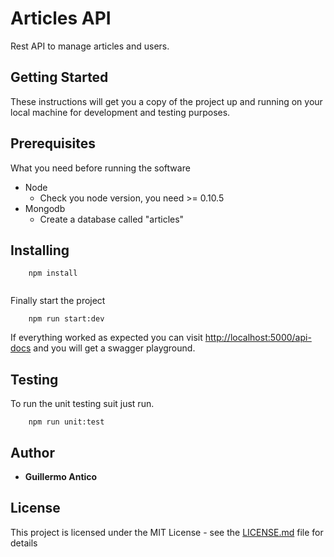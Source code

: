 # Articles API

Rest API to manage articles and users.

## Getting Started

These instructions will get you a copy of the project up and running on your local machine for development and testing purposes.

## Prerequisites

What you need before running the software

- Node
    - Check you node version, you need >= 0.10.5
- Mongodb
    - Create a database called "articles" 
    
## Installing


```
    npm install
    
```

Finally start the project
  
```
    npm run start:dev
```

If everything worked as expected you can visit [http://localhost:5000/api-docs](http://localhost:5000/api-docs)
and you will get a swagger playground.

## Testing

To run the unit testing suit just run.
```
    npm run unit:test
```
## Author

* **Guillermo Antico** 


## License

This project is licensed under the MIT License - see the [LICENSE.md](LICENSE.md) file for details

